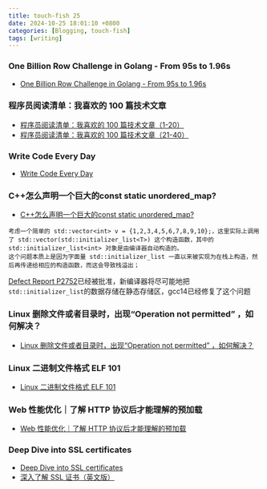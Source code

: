 ```yaml
---
title: touch-fish 25
date: 2024-10-25 18:01:10 +0800
categories: [Blogging, touch-fish]
tags: [writing]
---
```


### One Billion Row Challenge in Golang - From 95s to 1.96s

+ [One Billion Row Challenge in Golang - From 95s to 1.96s](https://r2p.dev/b/2024-03-18-1brc-go/)

### 程序员阅读清单：我喜欢的 100 篇技术文章

+ [程序员阅读清单：我喜欢的 100 篇技术文章（1-20）](https://www.piglei.com/articles/programmer-reading-list-1/)
+ [程序员阅读清单：我喜欢的 100 篇技术文章（21-40）](https://www.piglei.com/articles/programmer-reading-list-2/)

### Write Code Every Day

+ [Write Code Every Day](https://johnresig.com/blog/write-code-every-day/)

### C++怎么声明一个巨大的const static unordered_map?

+ [C++怎么声明一个巨大的const static unordered_map?](https://www.zhihu.com/question/1353595546)

```ascii
考虑一个简单的 std::vector<int> v = {1,2,3,4,5,6,7,8,9,10};，这里实际上调用了 std::vector(std::initializer_list<T>) 这个构造函数，其中的 std::initializer_list<int> 对象是由编译器自动构造的。
这个问题本质上是因为字面量 std::initializer_list 一直以来被实现为在栈上构造，然后再传递给相应的构造函数，而这会导致栈溢出；
```

[Defect Report P2752](https://wg21.link/P2752R3)已经被批准，新编译器将尽可能地把`std::initializer_list`的数据存储在静态存储区，gcc14已经修复了这个问题

### Linux 删除文件或者目录时，出现“Operation not permitted” ，如何解决？

+ [Linux 删除文件或者目录时，出现“Operation not permitted” ，如何解决？](https://mp.weixin.qq.com/s/i1irz1t1BfUpd1jjc2r78w)

### Linux 二进制文件格式 ELF 101

+ [Linux 二进制文件格式 ELF 101](https://github.com/ForceInjection/linux-from-beginner-to-master/blob/main/elf_101.md)

### Web 性能优化｜了解 HTTP 协议后才能理解的预加载

+ [Web 性能优化｜了解 HTTP 协议后才能理解的预加载](https://mp.weixin.qq.com/s/2C7w4iL4DLa1QXqq-37SAw)

### Deep Dive into SSL certificates

+ [Deep Dive into SSL certificates](https://hackernoon.com/deep-dive-into-ssl-certificates)
+ [深入了解 SSL 证书（英文版）](https://mp.weixin.qq.com/s/EBgh8U5qqCNBLfoJGrdcDQ)
